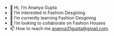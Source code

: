 - 👋 Hi, I’m Ananya Gupta
- 👀 I’m interested in Fashion Desgining
- 🌱 I’m currently learning Fashion Desgining
- 💞️ I’m looking to collaborate on Fashion Houses
- 📫 How to reach me ananya31gupta@gmail.com.

<!---
ananyagupta31/ananyagupta31 is a ✨ special ✨ repository because its `README.md` (this file) appears on your GitHub profile.
You can click the Preview link to take a look at your changes.
--->
